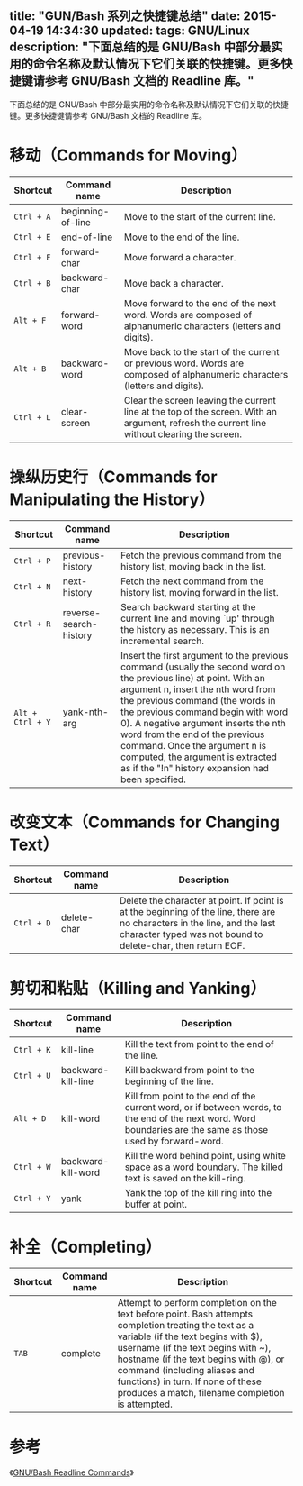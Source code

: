 title: "GUN/Bash 系列之快捷键总结"
date: 2015-04-19 14:34:30
updated: 
tags: GNU/Linux
description: "下面总结的是 GNU/Bash 中部分最实用的命令名称及默认情况下它们关联的快捷键。更多快捷键请参考 GNU/Bash 文档的 Readline 库。"
---

下面总结的是 GNU/Bash 中部分最实用的命令名称及默认情况下它们关联的快捷键。更多快捷键请参考 GNU/Bash 文档的 Readline 库。

# 移动（Commands for Moving）

|Shortcut|Command name|Description|
|---|---|---|
|`Ctrl + A`|beginning-of-line|Move to the start of the current line.|
|`Ctrl + E`|end-of-line|Move to the end of the line.|
|`Ctrl + F`|forward-char|Move forward a character.|
|`Ctrl + B`|backward-char|Move back a character.|
|`Alt + F`|forward-word|Move forward to the end of the next word. Words are composed of alphanumeric characters (letters and digits).|
|`Alt + B`|backward-word|Move back to the start of the current or previous word. Words are composed of alphanumeric characters (letters and digits).|
|`Ctrl + L`|clear-screen|Clear the screen leaving the current line at the top of the screen. With an argument, refresh the current line without clearing the screen.|

# 操纵历史行（Commands for Manipulating the History）

|Shortcut|Command name|Description|
|---|---|---|
|`Ctrl + P`|previous-history|Fetch the previous command from the history list, moving back in the list.|
|`Ctrl + N`|next-history|Fetch the next command from the history list, moving forward in the list.|
|`Ctrl + R`|reverse-search-history|Search backward starting at the current line and moving `up' through the history as necessary. This is an incremental search.|
|`Alt + Ctrl + Y`|yank-nth-arg|Insert the first argument to the previous command (usually the second word on the previous line) at point. With an argument n, insert the nth word from the previous command (the words in the previous command begin with word 0). A negative argument inserts the nth word from the end of the previous command. Once the argument n is computed, the argument is extracted as if the "!n" history expansion had been specified.|

# 改变文本（Commands for Changing Text）

|Shortcut|Command name|Description|
|---|---|---|
|`Ctrl + D`|delete-char|Delete the character at point. If point is at the beginning of the line, there are no characters in the line, and the last character typed was not bound to delete-char, then return EOF.|

# 剪切和粘贴（Killing and Yanking）

|Shortcut|Command name|Description|
|---|---|---|
|`Ctrl + K`|kill-line|Kill the text from point to the end of the line.|
|`Ctrl + U`|backward-kill-line|Kill backward from point to the beginning of the line.|
|`Alt + D`|kill-word|Kill from point to the end of the current word, or if between words, to the end of the next word. Word boundaries are the same as those used by forward-word.|
|`Ctrl + W`|backward-kill-word|Kill the word behind point, using white space as a word boundary. The killed text is saved on the kill-ring.|
|`Ctrl + Y`|yank|Yank the top of the kill ring into the buffer at point.|

# 补全（Completing）

|Shortcut|Command name|Description|
|---|---|---|
|`TAB`|complete|Attempt to perform completion on the text before point. Bash attempts completion treating the text as a variable (if the text begins with $), username (if the text begins with ~), hostname (if the text begins with @), or command (including aliases and functions) in turn. If none of these produces a match, filename completion is attempted.|

# 参考

《[GNU/Bash Readline Commands](http://www.gnu.org/software/bash/manual/bashref.html#Bindable-Readline-Commands)》